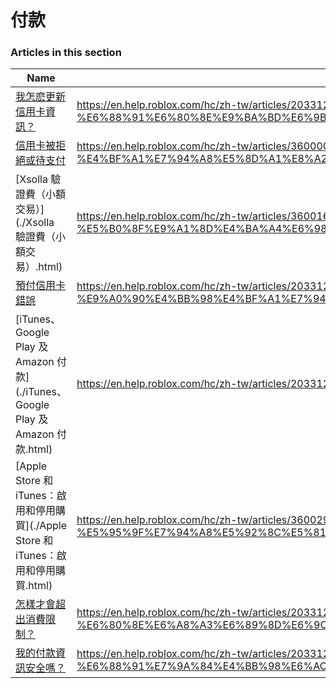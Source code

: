 # 付款  
### Articles in this section
Name|URL
-|-
[我怎麽更新信用卡資訊？](./我怎麽更新信用卡資訊？.html) |https://en.help.roblox.com/hc/zh-tw/articles/203312560-%E6%88%91%E6%80%8E%E9%BA%BD%E6%9B%B4%E6%96%B0%E4%BF%A1%E7%94%A8%E5%8D%A1%E8%B3%87%E8%A8%8A
[信用卡被拒絕或待支付](./信用卡被拒絕或待支付.html) |https://en.help.roblox.com/hc/zh-tw/articles/360000359923-%E4%BF%A1%E7%94%A8%E5%8D%A1%E8%A2%AB%E6%8B%92%E7%B5%95%E6%88%96%E5%BE%85%E6%94%AF%E4%BB%98
[Xsolla 驗證費（小額交易）](./Xsolla 驗證費（小額交易）.html) |https://en.help.roblox.com/hc/zh-tw/articles/360016750311-Xsolla-%E9%A9%97%E8%AD%89%E8%B2%BB-%E5%B0%8F%E9%A1%8D%E4%BA%A4%E6%98%93
[預付信用卡錯誤](./預付信用卡錯誤.html) |https://en.help.roblox.com/hc/zh-tw/articles/203312680-%E9%A0%90%E4%BB%98%E4%BF%A1%E7%94%A8%E5%8D%A1%E9%8C%AF%E8%AA%A4
[iTunes、Google Play 及 Amazon 付款](./iTunes、Google Play 及 Amazon 付款.html) |https://en.help.roblox.com/hc/zh-tw/articles/203312760-iTunes-Google-Play-%E5%8F%8A-Amazon-%E4%BB%98%E6%AC%BE
[Apple Store 和 iTunes：啟用和停用購買](./Apple Store 和 iTunes：啟用和停用購買.html) |https://en.help.roblox.com/hc/zh-tw/articles/360029554512-Apple-Store-%E5%92%8C-iTunes-%E5%95%9F%E7%94%A8%E5%92%8C%E5%81%9C%E7%94%A8%E8%B3%BC%E8%B2%B7
[怎樣才會超出消費限制？](./怎樣才會超出消費限制？.html) |https://en.help.roblox.com/hc/zh-tw/articles/203312670-%E6%80%8E%E6%A8%A3%E6%89%8D%E6%9C%83%E8%B6%85%E5%87%BA%E6%B6%88%E8%B2%BB%E9%99%90%E5%88%B6
[我的付款資訊安全嗎？](./我的付款資訊安全嗎？.html) |https://en.help.roblox.com/hc/zh-tw/articles/203312590-%E6%88%91%E7%9A%84%E4%BB%98%E6%AC%BE%E8%B3%87%E8%A8%8A%E5%AE%89%E5%85%A8%E5%97%8E